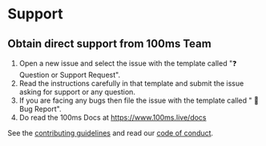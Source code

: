 # **Support**

## Obtain direct support from 100ms Team

1. Open a new issue and select the issue with the template called "❓ Question or Support Request".
2. Read the instructions carefully in that template and submit the issue asking for support
   or any question.
3. If you are facing any bugs then file the issue with the template called " 🐛 Bug Report".
4. Do read the 100ms Docs at https://www.100ms.live/docs

See the [contributing guidelines](CONTRIBUTING.md) and read our [code of conduct](CODE_OF_CONDUCT.md).
